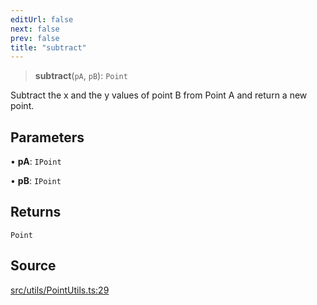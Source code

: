 ```yaml
---
editUrl: false
next: false
prev: false
title: "subtract"
---
```


> **subtract**(`pA`, `pB`): `Point`

Subtract the x and the y values of point B from Point A and return a new point.

## Parameters

• **pA**: `IPoint`

• **pB**: `IPoint`

## Returns

`Point`

## Source

[src/utils/PointUtils.ts:29](https://github.com/relishinc/dill-pixel/blob/543438455c9a47928084300159416186c2aa1095/src/utils/PointUtils.ts#L29)
